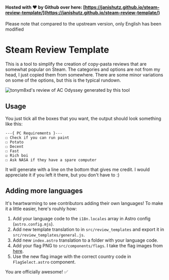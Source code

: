 #### Hosted with ❤ by Github over here: [https://janishutz.github.io/steam-review-template/](https://janishutz.github.io/steam-review-template/)

Please note that compared to the upstream version, only English has been modified

# Steam Review Template

This is a tool to simplify the creation of copy-pasta reviews that are somewhat popular on Steam. The categories and options are not from my head, I just copied them from somewhere. There are some minor variations on some of the options, but this is the typical rundown.

![tonym8xd's review of AC Odyssey generated by this tool](./Review-screenshot.png)

## Usage

You just tick all the boxes that you want, the output should look something like this:

```
---{ PC Requirements }---
☐ Check if you can run paint
☐ Potato
☐ Decent
☐ Fast
☑ Rich boi
☐ Ask NASA if they have a spare computer
```

It will generate with a line on the bottom that gives me credit. I would appreciate it if you left it there, but you don't have to :)

## Adding more languages

It's heartwarming to see contributors adding their own languages! To make it a little easier, here's rouhly how:

1. Add your language code to the `i18n.locales` array in Astro config (`astro.config.mjs`).
2. Add new template translation to in `src/review_templates` and export it in `src/review_templates/general.js`.
3. Add new `index.astro` translation to a folder with your language code.
4. Add your flag PNG to `src/components/flags`. I take the flag images from [here](https://www.figma.com/community/file/1414881934178336531).
5. Use the new flag image with the correct country code in `FlagSelect.astro` component.

You are officially awesome! ✅

